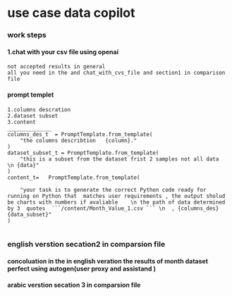 # use case data copilot 
### work steps 
#### 1.chat with your csv file using openai 
```
not accepted results in general 
all you need in the and chat_with_cvs_file and section1 in comparison file 

```
#### prompt templet 
```
1.columns descration 
2.dataset subset 
3.content 
______________
columns_des_t  = PromptTemplate.from_template(
    "the columns describtion   {column}."
)
dataset_subset_t = PromptTemplate.from_template(
    "this is a subset from the dataset frist 2 samples not all data   \n {data}"
)
content_t=   PromptTemplate.from_template(

    "your task is to generate the correct Python code ready for running on Python that  matches user requirements , the output sholud be charts with numbers if avaliable    \n the path of data determined by 3  quotes  ```/content/Month_Value_1.csv ``` \n  , {columns_des} {data_subset}"
)


```


### english verstion  secation2  in comparsion file 


#### concoluation in the in english veration the results of month dataset perfect  using autogen(user proxy and assistand ) 

#### arabic verstion secation 3 in comparsion file 


